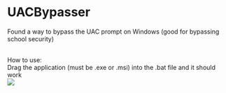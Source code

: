 # UACBypasser
Found a way to bypass the UAC prompt on Windows (good for bypassing school security)<br><br>

How to use:<br>
Drag the application (must be .exe or .msi) into the .bat file and it should work<br>
<img src="http://woshub.com/wp-content/uploads/2019/04/run-a-program-under-user-with-uac-prompt-bypass.png" />
